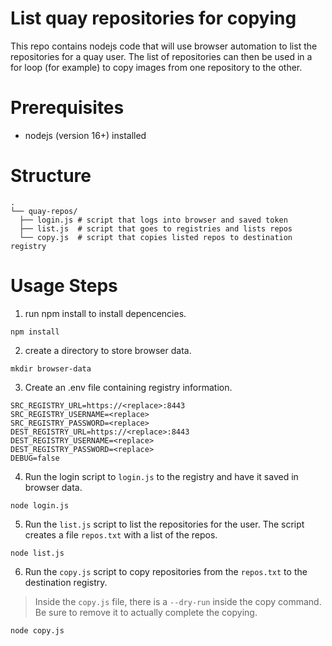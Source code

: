 # List quay repositories for copying

This repo contains nodejs code that will use browser automation to list the repositories for a quay user.
The list of repositories can then be used in a for loop (for example) to copy images from one repository to the other.

# Prerequisites

- nodejs (version 16+) installed

# Structure

```
.
└── quay-repos/
  ├── login.js # script that logs into browser and saved token
  ├── list.js  # script that goes to registries and lists repos
  └── copy.js  # script that copies listed repos to destination registry
```

# Usage Steps

1. run npm install to install depencencies.

```
npm install
```

2. create a directory to store browser data.

```
mkdir browser-data
```

3. Create an .env file containing registry information.

```
SRC_REGISTRY_URL=https://<replace>:8443
SRC_REGISTRY_USERNAME=<replace>
SRC_REGISTRY_PASSWORD=<replace>
DEST_REGISTRY_URL=https://<replace>:8443
DEST_REGISTRY_USERNAME=<replace>
DEST_REGISTRY_PASSWORD=<replace>
DEBUG=false
```

4. Run the login script to `login.js` to the registry and have it saved in browser data.

```
node login.js
```

5. Run the `list.js` script to list the repositories for the user. The script creates a file `repos.txt` with a list of the repos.

```
node list.js
```

6. Run the `copy.js` script to copy repositories from the `repos.txt` to the destination registry.

> Inside the `copy.js` file, there is a `--dry-run` inside the copy command. Be sure to remove it to actually complete the copying.

```
node copy.js
```

